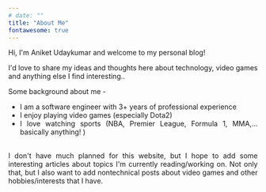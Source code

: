 ```yaml
---
# date: ""
title: "About Me"
fontawesome: true
---
```

<div style="text-align: justify">

Hi, I'm Aniket Udaykumar and welcome to my personal blog!

I'd love to share my ideas and thoughts here about technology, video games and anything else I find interesting..

Some background about me - 

 - I am a software engineer with 3+ years of professional experience
 - I enjoy playing video games (especially Dota2)
 - I love watching sports (NBA, Premier League, Formula 1, MMA,... basically anything! )

\
I don't have much planned for this website, but I hope to add some interesting articles about topics I'm currently reading/working on. Not only that, but I also want to add nontechnical posts about video games and other hobbies/interests that I have.

</div>